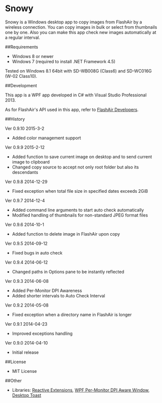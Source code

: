 ﻿Snowy
=====

Snowy is a Windows desktop app to copy images from FlashAir by a wireless connection. You can copy images in bulk or select from thumbnails one by one. Also you can make this app check new images automatically at a regular interval.

##Requirements

 * Windows 8 or newer
 * Windows 7 (required to install .NET Framework 4.5)

Tested on Windows 8.1 64bit with SD-WB008G (Class6) and SD-WC016G (W-02 Class10).

##Development

This app is a WPF app developed in C# with Visual Studio Professional 2013.

As for FlashAir's API used in this app, refer to [FlashAir Developers][1].

##History

Ver 0.9.10 2015-3-2

 - Added color management support

Ver 0.9.9 2015-2-12

 - Added function to save current image on desktop and to send current image to clipboard
 - Changed copy source to accept not only root folder but also its descendants

Ver 0.9.8 2014-12-29

 - Fixed exception when total file size in specified dates exceeds 2GiB

Ver 0.9.7 2014-12-4

 - Added command line arguments to start auto check automatically
 - Modified handling of thumbnails for non-standard JPEG format files

Ver 0.9.6 2014-10-1

 - Added function to delete image in FlashAir upon copy

Ver 0.9.5 2014-09-12

 - Fixed bugs in auto check

Ver 0.9.4 2014-06-12

 - Changed paths in Options pane to be instantly reflected

Ver 0.9.3 2014-06-08

 - Added Per-Monitor DPI Awareness
 - Added shorter intervals to Auto Check Interval

Ver 0.9.2 2014-05-08

 - Fixed exception when a directory name in FlashAir is longer

Ver 0.9.1 2014-04-23

 - Improved exceptions handling

Ver 0.9.0 2014-04-10

 - Initial release

##License

 - MIT License

##Other

 - Libraries: [Reactive Extensions][2], [WPF Per-Monitor DPI Aware Window][3], [Desktop Toast][4]

[1]: https://www.flashair-developers.com/en/
[2]: http://rx.codeplex.com/
[3]: https://github.com/emoacht/WpfPerMonitorDpi
[4]: https://github.com/emoacht/DesktopToast
